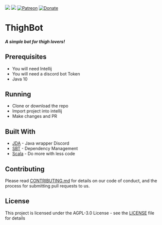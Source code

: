 ![](https://cdn.discordapp.com/attachments/377619690513498133/406183455123177481/OpenSauce.svg) ![](https://cdn.discordapp.com/attachments/330777295952543744/478325842188042241/license.svg) [![Patreon](https://img.shields.io/badge/patreon-donate-green.svg)](https://www.patreon.com/OfficialBoobBot) [![Donate](https://img.shields.io/badge/Donate-PayPal-blue.svg)](https://paypal.me/boobbot)  
# ThighBot
##### A simple bot for thigh lovers!

## Prerequisites

* You will need Intellij
* You will need a discord bot Token
* Java 10

## Running
* Clone or download the repo
* Import project into intellij
* Make changes and PR

## Built With

* [JDA](https://github.com/DV8FromTheWorld/JDA) - Java wrapper Discord 
* [SBT](https://www.scala-sbt.org/) - Dependency Management
* [Scala](https://www.scala-lang.org/) - Do more with less code 

## Contributing

Please read [CONTRIBUTING.md](CONTRIBUTING.md) for details on our code of conduct, and the process for submitting pull requests to us.

## License

This project is licensed under the AGPL-3.0 License - see the [LICENSE](LICENSE) file for details


